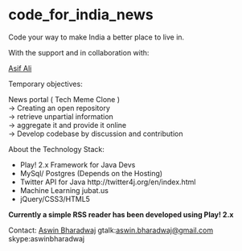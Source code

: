 code_for_india_news
===================

Code your way to make India a better place to live in.

With the support and in collaboration with:

<a href="http://www.facebook.com/azifali">Asif Ali</a>

Temporary objectives:

News portal ( Tech Meme Clone )<br/>
-> Creating an open repository<br/>
-> retrieve unpartial information<br/>
-> aggregate it and provide it online<br/>
-> Develop codebase by discussion and contribution<br/>

About the Technology Stack:

<ul>
<li> Play! 2.x Framework for Java Devs </li>
<li> MySql/ Postgres (Depends on the Hosting) </li>
<li> Twitter API for Java  http://twitter4j.org/en/index.html </li>
<li> Machine Learning jubat.us </li>
<li> jQuery/CSS3/HTML5 </li>
</ul>

<strong>Currently a simple RSS reader has been developed using Play! 2.x</strong>

Contact:
<a href="http://www.facebook.com/aswinbharadwaj">Aswin Bharadwaj</a>
gtalk:aswin.bharadwaj@gmail.com
skype:aswinbharadwaj
